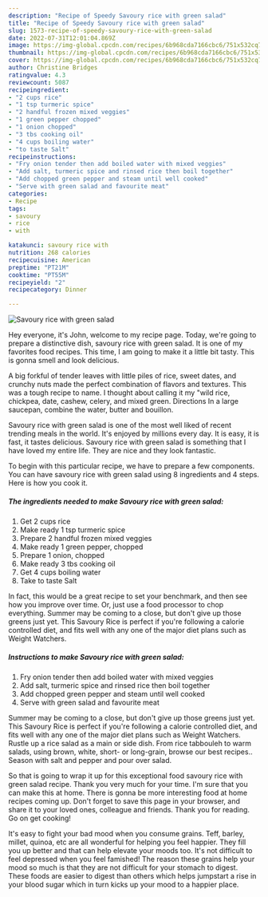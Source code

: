 ```yaml
---
description: "Recipe of Speedy Savoury rice with green salad"
title: "Recipe of Speedy Savoury rice with green salad"
slug: 1573-recipe-of-speedy-savoury-rice-with-green-salad
date: 2022-07-31T12:01:04.869Z
image: https://img-global.cpcdn.com/recipes/6b968cda7166cbc6/751x532cq70/savoury-rice-with-green-salad-recipe-main-photo.jpg
thumbnail: https://img-global.cpcdn.com/recipes/6b968cda7166cbc6/751x532cq70/savoury-rice-with-green-salad-recipe-main-photo.jpg
cover: https://img-global.cpcdn.com/recipes/6b968cda7166cbc6/751x532cq70/savoury-rice-with-green-salad-recipe-main-photo.jpg
author: Christine Bridges
ratingvalue: 4.3
reviewcount: 5087
recipeingredient:
- "2 cups rice"
- "1 tsp turmeric spice"
- "2 handful frozen mixed veggies"
- "1 green pepper chopped"
- "1 onion chopped"
- "3 tbs cooking oil"
- "4 cups boiling water"
- "to taste Salt"
recipeinstructions:
- "Fry onion tender then add boiled water with mixed veggies"
- "Add salt, turmeric spice and rinsed rice then boil together"
- "Add chopped green pepper and steam until well cooked"
- "Serve with green salad and favourite meat"
categories:
- Recipe
tags:
- savoury
- rice
- with

katakunci: savoury rice with 
nutrition: 268 calories
recipecuisine: American
preptime: "PT21M"
cooktime: "PT55M"
recipeyield: "2"
recipecategory: Dinner

---
```



![Savoury rice with green salad](https://img-global.cpcdn.com/recipes/6b968cda7166cbc6/751x532cq70/savoury-rice-with-green-salad-recipe-main-photo.jpg)

Hey everyone, it's John, welcome to my recipe page. Today, we're going to prepare a distinctive dish, savoury rice with green salad. It is one of my favorites food recipes. This time, I am going to make it a little bit tasty. This is gonna smell and look delicious.

A big forkful of tender leaves with little piles of rice, sweet dates, and crunchy nuts made the perfect combination of flavors and textures. This was a tough recipe to name. I thought about calling it my &#34;wild rice, chickpea, date, cashew, celery, and mixed green. Directions In a large saucepan, combine the water, butter and bouillon.

Savoury rice with green salad is one of the most well liked of recent trending meals in the world. It's enjoyed by millions every day. It is easy, it is fast, it tastes delicious. Savoury rice with green salad is something that I have loved my entire life. They are nice and they look fantastic.


To begin with this particular recipe, we have to prepare a few components. You can have savoury rice with green salad using 8 ingredients and 4 steps. Here is how you cook it.

<!--inarticleads1-->

##### The ingredients needed to make Savoury rice with green salad:

1. Get 2 cups rice
1. Make ready 1 tsp turmeric spice
1. Prepare 2 handful frozen mixed veggies
1. Make ready 1 green pepper, chopped
1. Prepare 1 onion, chopped
1. Make ready 3 tbs cooking oil
1. Get 4 cups boiling water
1. Take to taste Salt


In fact, this would be a great recipe to set your benchmark, and then see how you improve over time. Or, just use a food processor to chop everything. Summer may be coming to a close, but don&#39;t give up those greens just yet. This Savoury Rice is perfect if you&#39;re following a calorie controlled diet, and fits well with any one of the major diet plans such as Weight Watchers. 

<!--inarticleads2-->

##### Instructions to make Savoury rice with green salad:

1. Fry onion tender then add boiled water with mixed veggies
1. Add salt, turmeric spice and rinsed rice then boil together
1. Add chopped green pepper and steam until well cooked
1. Serve with green salad and favourite meat


Summer may be coming to a close, but don&#39;t give up those greens just yet. This Savoury Rice is perfect if you&#39;re following a calorie controlled diet, and fits well with any one of the major diet plans such as Weight Watchers. Rustle up a rice salad as a main or side dish. From rice tabbouleh to warm salads, using brown, white, short- or long-grain, browse our best recipes.. Season with salt and pepper and pour over salad. 

So that is going to wrap it up for this exceptional food savoury rice with green salad recipe. Thank you very much for your time. I'm sure that you can make this at home. There is gonna be more interesting food at home recipes coming up. Don't forget to save this page in your browser, and share it to your loved ones, colleague and friends. Thank you for reading. Go on get cooking!

It's easy to fight your bad mood when you consume grains. Teff, barley, millet, quinoa, etc are all wonderful for helping you feel happier. They fill you up better and that can help elevate your moods too. It's not difficult to feel depressed when you feel famished! The reason these grains help your mood so much is that they are not difficult for your stomach to digest. These foods are easier to digest than others which helps jumpstart a rise in your blood sugar which in turn kicks up your mood to a happier place.
